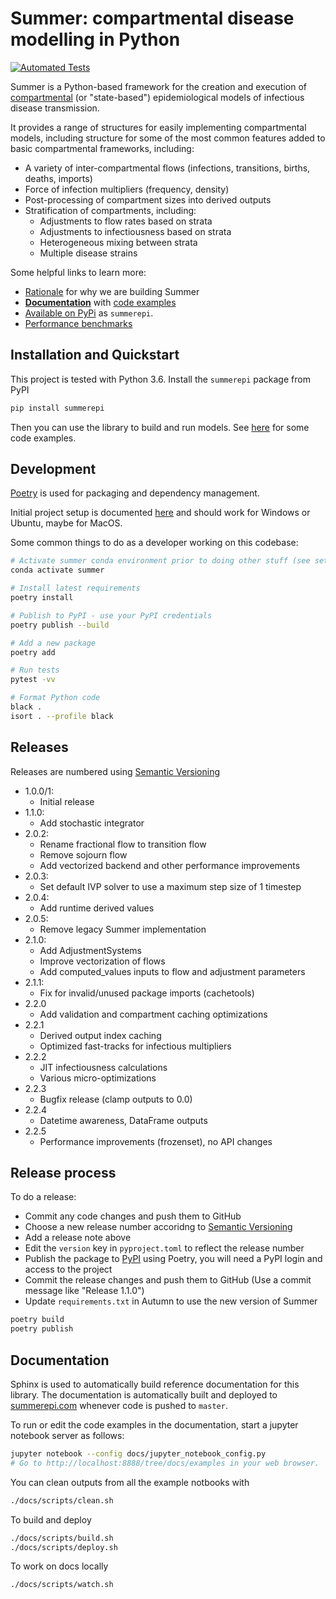 # Summer: compartmental disease modelling in Python

[![Automated Tests](https://github.com/monash-emu/summer/actions/workflows/tests.yml/badge.svg)](https://github.com/monash-emu/summer/actions/workflows/tests.yml)

Summer is a Python-based framework for the creation and execution of [compartmental](https://en.wikipedia.org/wiki/Compartmental_models_in_epidemiology) (or "state-based") epidemiological models of infectious disease transmission.

It provides a range of structures for easily implementing compartmental models, including structure for some of the most common features added to basic compartmental frameworks, including:

- A variety of inter-compartmental flows (infections, transitions, births, deaths, imports)
- Force of infection multipliers (frequency, density)
- Post-processing of compartment sizes into derived outputs
- Stratification of compartments, including:
  - Adjustments to flow rates based on strata
  - Adjustments to infectiousness based on strata
  - Heterogeneous mixing between strata
  - Multiple disease strains

Some helpful links to learn more:

- [Rationale](http://summerepi.com/rationale.html) for why we are building Summer
- **[Documentation](http://summerepi.com/)** with [code examples](http://summerepi.com/examples)
- [Available on PyPi](https://pypi.org/project/summerepi/) as `summerepi`.
- [Performance benchmarks](https://monash-emu.github.io/summer/)

## Installation and Quickstart

This project is tested with Python 3.6.
Install the `summerepi` package from PyPI

```bash
pip install summerepi
```

Then you can use the library to build and run models. See [here](http://summerepi.com/examples) for some code examples.

## Development

[Poetry](https://python-poetry.org/) is used for packaging and dependency management.

Initial project setup is documented [here](./docs/dev-setup.md) and should work for Windows or Ubuntu, maybe for MacOS.

Some common things to do as a developer working on this codebase:

```bash
# Activate summer conda environment prior to doing other stuff (see setup docs)
conda activate summer

# Install latest requirements
poetry install

# Publish to PyPI - use your PyPI credentials
poetry publish --build

# Add a new package
poetry add

# Run tests
pytest -vv

# Format Python code
black .
isort . --profile black
```

## Releases

Releases are numbered using [Semantic Versioning](https://semver.org/)

- 1.0.0/1:
  - Initial release
- 1.1.0:
  - Add stochastic integrator
- 2.0.2:
  - Rename fractional flow to transition flow
  - Remove sojourn flow
  - Add vectorized backend and other performance improvements
- 2.0.3:
  - Set default IVP solver to use a maximum step size of 1 timestep
- 2.0.4:
  - Add runtime derived values
- 2.0.5:
  - Remove legacy Summer implementation
- 2.1.0:
  - Add AdjustmentSystems
  - Improve vectorization of flows
  - Add computed_values inputs to flow and adjustment parameters
- 2.1.1:
  - Fix for invalid/unused package imports (cachetools)
- 2.2.0
  - Add validation and compartment caching optimizations
- 2.2.1
  - Derived output index caching
  - Optimized fast-tracks for infectious multipliers
- 2.2.2
  - JIT infectiousness calculations
  - Various micro-optimizations
- 2.2.3
  - Bugfix release (clamp outputs to 0.0)
- 2.2.4
  - Datetime awareness, DataFrame outputs
- 2.2.5
  - Performance improvements (frozenset), no API changes

## Release process

To do a release:

- Commit any code changes and push them to GitHub
- Choose a new release number accoridng to [Semantic Versioning](https://semver.org/)
- Add a release note above
- Edit the `version` key in `pyproject.toml` to reflect the release number
- Publish the package to [PyPI](https://pypi.org/project/summerepi/) using Poetry, you will need a PyPI login and access to the project
- Commit the release changes and push them to GitHub (Use a commit message like "Release 1.1.0")
- Update `requirements.txt` in Autumn to use the new version of Summer

```bash
poetry build
poetry publish
```

## Documentation

Sphinx is used to automatically build reference documentation for this library.
The documentation is automatically built and deployed to [summerepi.com](http://summerepi.com/) whenever code is pushed to `master`.

To run or edit the code examples in the documentation, start a jupyter notebook server as follows:

```bash
jupyter notebook --config docs/jupyter_notebook_config.py
# Go to http://localhost:8888/tree/docs/examples in your web browser.
```

You can clean outputs from all the example notbooks with

```bash
./docs/scripts/clean.sh
```

To build and deploy

```bash
./docs/scripts/build.sh
./docs/scripts/deploy.sh
```

To work on docs locally

```bash
./docs/scripts/watch.sh
```
